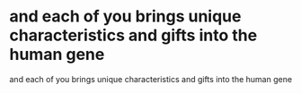 # and each of you brings unique characteristics and gifts into the human gene

and each of you brings unique characteristics and gifts into the human gene